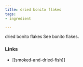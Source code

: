 ```yaml
---
title: dried bonito flakes
tags:
- ingredient

---
```

dried bonito flakes See bonito flakes.

### Links

* [[smoked-and-dried-fish]]
